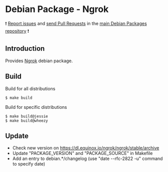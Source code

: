 # Debian Package - Ngrok

:exclamation: [Report issues](https://github.com/manala/debian-packages/issues) and [send Pull Requests](https://github.com/manala/debian-packages/pulls) in the [main Debian Packages repository](https://github.com/manala/debian-packages) :exclamation:

## Introduction

Provides [Ngrok](https://ngrok.com/) debian package.

## Build

Build for all distributions

```
$ make build
```

Build for specific distributions

```
$ make build@jessie
$ make build@wheezy
```

## Update

* Check new version on https://dl.equinox.io/ngrok/ngrok/stable/archive
* Update "PACKAGE_VERSION" and "PACKAGE_SOURCE" in Makefile
* Add an entry to debian.*/changelog (use "date --rfc-2822 -u" command to specify date)
